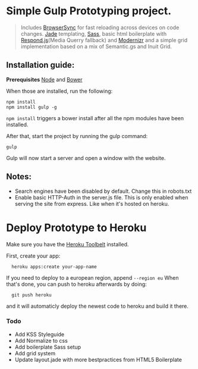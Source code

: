 
# Simple Gulp Prototyping project.
> Includes [BrowserSync](https://github.com/shakyShane/browser-sync) for fast reloading across devices on code changes. [Jade](http://jade-lang.com) templating, [Sass](http://sass-lang.com/), basic html boilerplate with [Respond.js](https://github.com/scottjehl/Respond)(Media Querry fallback) and [Modernizr](http://modernizr.com/) and a simple grid implementation based on a mix of Semantic.gs and Inuit Grid.

## Installation guide:

__Prerequisites__
[Node](http://nodejs.org) and [Bower](http://bower.io/)

When those are installed, run the following:
```
npm install
npm install gulp -g
```
`npm install` triggers a bower install after all the npm modules have been
installed.

After that, start the project by running the gulp command:
```
gulp
```

Gulp will now start a server and open a window with the website. 

## Notes:

- Search engines have been disabled by default. Change this in robots.txt
- Enable basic HTTP-Auth in the server.js file. This is only enabled when
  serving the site from express. Like when it's hosted on heroku.

# Deploy Prototype to Heroku
Make sure you have the [Heroku Toolbelt](https://toolbelt.heroku.com/)
installed.

First, create your app:

```
  heroku apps:create your-app-name
```
If you need to deploy to a european region, append `--region eu`
When that's done, you can push to heroku afterwards by doing:
```
  git push heroku
```

and it will automaticly deploy the newest code to heroku and build it there.



### Todo
- Add KSS Styleguide
- Add Normalize to css
- Add boilerplate Sass setup
- Add grid system
- Update layout.jade with more bestpractices from HTML5 Boilerplate
